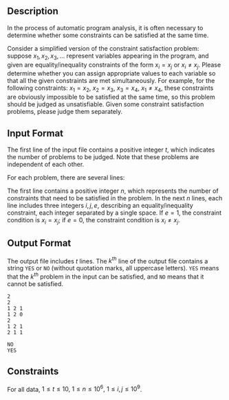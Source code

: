 ## Description

In the process of automatic program analysis, it is often necessary to determine whether some constraints can be satisfied at the same time. 

Consider a simplified version of the constraint satisfaction problem: suppose $x_1, x_2, x_3,\ldots$ represent variables appearing in the program, and given are equality/inequality constraints of the form $x_i =x_j$ or $x_i \neq x_j$. Please determine whether you can assign appropriate values ​​to each variable so that all the given constraints are met simultaneously. For example, for the following constraints: $x_1 = x_2, \ x_2 = x_3, \ x_3 = x_4, \ x_1 \neq x_4$, these constraints are obviously impossible to be satisfied at the same time, so this problem should be judged as unsatisfiable. Given some constraint satisfaction problems, please judge them separately.

## Input Format

The first line of the input file contains a positive integer $t$, which indicates the number of problems to be judged. Note that these problems are independent of each other.

For each problem, there are several lines: 

The first line contains a positive integer $n$, which represents the number of constraints that need to be satisfied in the problem. In the next $n$ lines, each line includes three integers $i, j, e$, describing an equality/inequality constraint, each integer separated by a single space. If $e = 1$, the constraint condition is $x_i = x_j$; if $e = 0$, the constraint condition is $x_i \neq x_j$​.


## Output Format

The output file includes $t$ lines. The $k^{th}$ line of the output file contains a string ```YES``` or ```NO``` (without quotation marks, all uppercase letters). ```YES``` means that the $k^{th}$ problem in the input can be satisfied, and ```NO``` means that it cannot be satisfied.

```input1
2
2
1 2 1
1 2 0
2
1 2 1
2 1 1
```
```output1
NO
YES
```

## Constraints

For all data, $1 \leq t \leq 10, \ 1 \leq n \leq 10^6, \ 1 \leq i,j \leq 10^9$.
